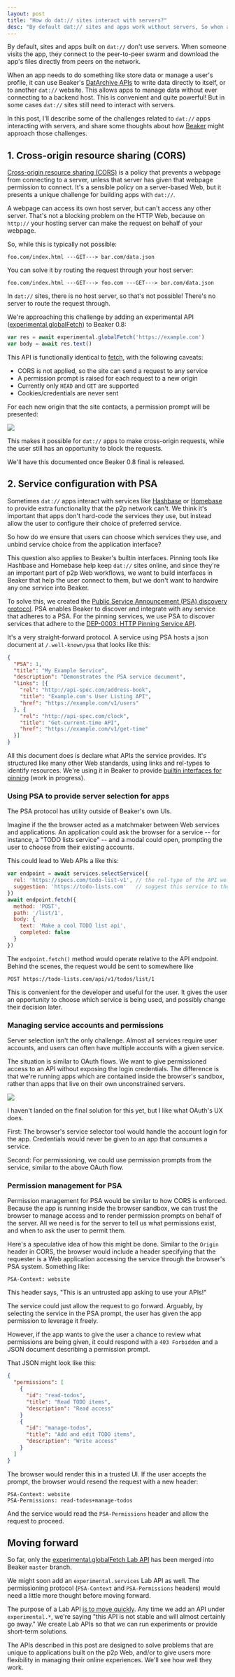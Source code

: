 ```yaml
---
layout: post
title: "How do dat:// sites interact with servers?"
desc: "By default dat:// sites and apps work without servers, So when a dat:// app needs to interact with a server, how will it work?"
---
```


By default, sites and apps built on `dat://` don't use servers. When someone visits the app, they connect to the peer-to-peer swarm and download the app's files directly from peers on the network.

When an app needs to do something like store data or manage a user's profile, it can use Beaker's [DatArchive APIs](https://beakerbrowser.com/docs/apis/dat.html) to write data directly to itself, or to another `dat://` website. This allows apps to manage data without ever connecting to a backend host. This is convenient and quite powerful! But in some cases `dat://` sites still need to interact with servers.

In this post, I'll describe some of the challenges related to `dat://` apps interacting with servers, and share some thoughts about how [Beaker](https://beakerbrowser.com) might approach those challenges.

## 1. Cross-origin resource sharing (CORS)

[Cross-origin resource sharing (CORS)](https://en.wikipedia.org/wiki/Cross-origin_resource_sharing) is a policy that prevents a webpage from connecting to a server, unless that server has given that webpage permission to connect. It's a sensible policy on a server-based Web, but it presents a unique challenge for building apps with `dat://`.

A webpage can access its own host server, but can't access any other server. That's not a blocking problem on the HTTP Web, because on `http://` your hosting server can make the request on behalf of your webpage.

So, while this is typically not possible:

```
foo.com/index.html ---GET---> bar.com/data.json
```

You can solve it by routing the request through your host server:

```
foo.com/index.html ---GET---> foo.com ---GET---> bar.com/data.json
```

In `dat://` sites, there is no host server, so that's not possible! There's no server to route the request through.

We're approaching this challenge by adding an experimental API ([experimental.globalFetch](https://github.com/beakerbrowser/beaker/pull/1038)) to Beaker 0.8:

```js
var res = await experimental.globalFetch('https://example.com')
var body = await res.text()
```

This API is functionally identical to [fetch](https://developer.mozilla.org/en-US/docs/Web/API/Fetch_API), with the following caveats:

 - CORS is not applied, so the site can send a request to any service
 - A permission prompt is raised for each request to a new origin
 - Currently only `HEAD` and `GET` are supported
 - Cookies/credentials are never sent

For each new origin that the site contacts, a permission prompt will be presented:

<img class="centered bordered" src="/assets/img/global-fetch-prompt.png">

This makes it possible for `dat://` apps to make cross-origin requests, while the user still has an opportunity to block the requests.

We'll have this documented once Beaker 0.8 final is released.

## 2. Service configuration with PSA

Sometimes `dat://` apps interact with services like [Hashbase](https://hashbase.io) or [Homebase](https://github.com/beakerbrowser/homebase) to provide extra functionality that the p2p network can't. We think it's important that apps don't hard-code the services they use, but instead allow the user to configure their choice of preferred service.

So how do we ensure that users can choose which services they use, and unbind service choice from the application interface?

This question also applies to Beaker's builtin interfaces. Pinning tools like Hashbase and Homebase help keep `dat://` sites online, and since they're an important part of p2p Web workflows, we want to build interfaces in Beaker that help the user connect to them, but we don't want to hardwire any one service into Beaker.

To solve this, we created the [Public Service Announcement (PSA) discovery protocol](https://github.com/beakerbrowser/beaker/wiki/PSA-Web-Service-Discovery-Protocol). PSA enables Beaker to discover and integrate with any service that adheres to a PSA. For the pinning services, we use PSA to discover services that adhere to the [DEP-0003: HTTP Pinning Service API](https://www.datprotocol.com/deps/0003-http-pinning-service-api/).

It's a very straight-forward protocol. A service using PSA hosts a json document at `/.well-known/psa` that looks like this:

```json
{
  "PSA": 1,
  "title": "My Example Service",
  "description": "Demonstrates the PSA service document",
  "links": [{
    "rel": "http://api-spec.com/address-book",
    "title": "Example.com's User Listing API",
    "href": "https://example.com/v1/users"
  }, {
    "rel": "http://api-spec.com/clock",
    "title": "Get-current-time API",
    "href": "https://example.com/v1/get-time"
  }]
}
```

All this document does is declare what APIs the service provides. It's structured like many other Web standards, using links and rel-types to identify resources. We're using it in Beaker to provide [builtin interfaces for pinning](https://user-images.githubusercontent.com/1270099/39951077-2886bdee-554c-11e8-84be-a95622bba260.png) (work in progress).

### Using PSA to provide server selection for apps

The PSA protocol has utility outside of Beaker's own UIs. 

Imagine if the the browser acted as a matchmaker between Web services and applications. An application could ask the browser for a service -- for instance, a "TODO lists service" -- and a modal could open, prompting the user to choose from their existing accounts.

This could lead to Web APIs a like this:

```js
var endpoint = await services.selectService({
  rel: 'https://specs.com/todo-list-v1', // the rel-type of the API we need
  suggestion: 'https://todo-lists.com'   // suggest this service to the user
})
await endpoint.fetch({
  method: 'POST',
  path: '/list/1',
  body: {
    text: 'Make a cool TODO list api',
    completed: false
  }
})
```

The `endpoint.fetch()` method would operate relative to the API endpoint. Behind the scenes, the request would be sent to somewhere like

```
POST https://todo-lists.com/api/v1/todos/list/1
```

This is convenient for the developer and useful for the user. It gives the user an opportunity to choose which service is being used, and possibly change their decision later.

### Managing service accounts and permissions

Server selection isn't the only challenge. Almost all services require user accounts, and users can often have multiple accounts with a given service.

The situation is similar to OAuth flows. We want to give permissioned access to an API without exposing the login credentials. The difference is that we're running apps which are contained inside the browser's sandbox, rather than apps that live on their own unconstrained servers.

<img class="centered bordered" src="/assets/img/github-authorize-application.png">

I haven't landed on the final solution for this yet, but I like what OAuth's UX does.

First: The browser's service selector tool would handle the account login for the app. Credentials would never be given to an app that consumes a service.

Second: For permissioning, we could use permission prompts from the service, similar to the above OAuth flow.

### Permission management for PSA

Permission management for PSA would be similar to how CORS is enforced. Because the app is running inside the browser sandbox, we can trust the browser to manage access and to render permission prompts on behalf of the server. All we need is for the server to tell us what permissions exist, and when to ask the user to permit them.

Here's a speculative idea of how this might be done. Similar to the `Origin` header in CORS, the browser would include a header specifying that the requester is a Web application accessing the service through the browser's PSA system. Something like:

```
PSA-Context: website
```

This header says, "This is an untrusted app asking to use your APIs!"

The service could just allow the request to go forward. Arguably, by selecting the service in the PSA prompt, the user has given the app permission to leverage it freely.

However, if the app wants to give the user a chance to review what permissions are being given, it could respond with a `403 Forbidden` and a JSON document describing a permission prompt.

That JSON might look like this:

```json
{
  "permissions": [
    {
      "id": "read-todos",
      "title": "Read TODO items",
      "description": "Read access"
    }
    {
      "id": "manage-todos",
      "title": "Add and edit TODO items",
      "description": "Write access"
    }
  ]
}
```

The browser would render this in a trusted UI. If the user accepts the prompt, the browser would resend the request with a new header:

```
PSA-Context: website
PSA-Permissions: read-todos+manage-todos
```

And the service would read the `PSA-Permissions` header and allow the request to proceed.

## Moving forward

So far, only the [experimental.globalFetch Lab API](https://github.com/beakerbrowser/beaker/pull/1038) has been merged into Beaker `master` branch.

We might soon add an `experimental.services` Lab API as well. The permissioning protocol (`PSA-Context` and `PSA-Permissions` headers) would need a little more thought before moving forward.

The purpose of a Lab API [is to move quickly](https://github.com/beakerbrowser/beaker/issues/976). Any time we add an API under `experimental.*`, we're saying "this API is not stable and will almost certainly go away." We create Lab APIs so that we can run experiments or provide short-term solutions.

The APIs described in this post are designed to solve problems that are unique to applications built on the p2p Web, and/or to give users more flexibility in managing their online experiences. We'll see how well they work.

